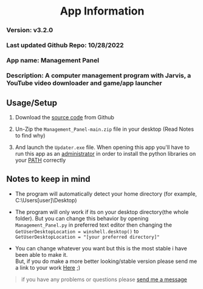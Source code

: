 


<h1 align="center">App Information</h1>

<h3>Version: v3.2.0<br><br>
Last updated Github Repo: 10/28/2022<br><br>
App name: Management Panel<br><br>
Description: A computer management program with Jarvis, a YouTube video downloader and game/app launcher
</h3>

## Usage/Setup

1. Download the [source code](https://github.com/HyperNylium/Management_Panel/archive/refs/heads/main.zip) from Github

2. Un-Zip the `Management_Panel-main.zip` file in your desktop (Read Notes to find why)

3. And launch the `Updater.exe` file. When opening this app you'll have to run this app as an [administrator](https://www.digitalcitizen.life/run-as-admin-windows-11/#ftoc-heading-5) in order to install the python libraries on your [PATH](https://www.maketecheasier.com/what-is-the-windows-path/) correctly

## Notes to keep in mind
- The program will automatically detect your home directory (for example, C:\Users\[user]\Desktop)

- The program will only work if its on your desktop directory(the whole folder). But you can change this behavior by opening `Management_Panel.py` in preferred text editor then changing the<br>`GetUserDesktopLocation = winshell.desktop()` to `GetUserDesktopLocation = "[your preferred directory]"`

- You can change whatever you want but this is the most stable i have been able to make it.<br>But, if you do make a more better looking/stable version please send me a link to your work [Here](http://www.hypernylium.com/en-en/customer-support/) ;)

> if you have any problems or questions please [send me a message](http://www.hypernylium.com/en-en/customer-support/)
